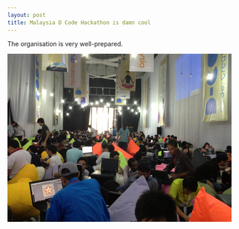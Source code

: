 ```yaml
---
layout: post
title: Malaysia D Code Hackathon is damn cool
---
```

The organisation is very well-prepared.

  
  
![](/images/3bb3b95c-05e4-49a3-82bb-5ff99bc6ffb7/img_3750-copy.jpg)